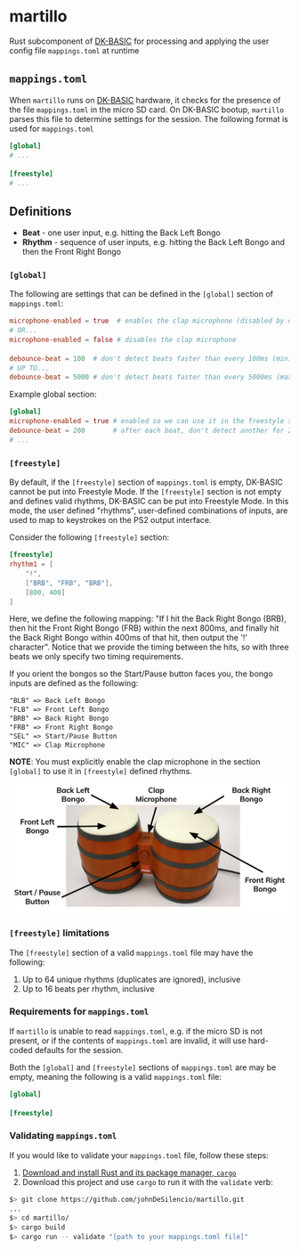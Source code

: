 # martillo

Rust subcomponent of [DK-BASIC](https://github.com/johnDeSilencio/DK-BASIC)
for processing and applying the user config file `mappings.toml` at runtime

## `mappings.toml`

When `martillo` runs on [DK-BASIC](https://github.com/johnDeSilencio/DK-BASIC)
hardware, it checks for the presence of the file `mappings.toml` in the micro
SD card. On DK-BASIC bootup, `martillo` parses this file to determine settings
for the session. The following format is used for `mappings.toml`

```toml
[global]
# ...

[freestyle]
# ...
```

## Definitions

* __Beat__ - one user input, e.g. hitting the Back Left Bongo
* __Rhythm__ - sequence of user inputs, e.g. hitting the Back Left Bongo
and then the Front Right Bongo

### `[global]`

The following are settings that can be defined in the `[global]` section
of `mappings.toml`:

```toml
microphone-enabled = true  # enables the clap microphone (disabled by default)
# OR...
microphone-enabled = false # disables the clap microphone

debounce-beat = 100  # don't detect beats faster than every 100ms (minimum)
# UP TO...
debounce-beat = 5000 # don't detect beats faster than every 5000ms (maximum)
```

Example global section:

```toml
[global]
microphone-enabled = true # enabled so we can use it in the freestyle section
debounce-beat = 200       # after each beat, don't detect another for 200ms
# ...
```

### `[freestyle]`

By default, if the `[freestyle]` section of `mappings.toml` is empty,
DK-BASIC cannot be put into Freestyle Mode. If the `[freestyle]` section is
not empty and defines valid rhythms, DK-BASIC can be put into Freestyle Mode.
In this mode, the user defined "rhythms", user-defined combinations of inputs,
are used to map to keystrokes on the PS2 output interface.

Consider the following `[freestyle]` section:

```toml
[freestyle]
rhythm1 = [
    "!",
    ["BRB", "FRB", "BRB"],
    [800, 400]
]
```

Here, we define the following mapping: "If I hit the Back Right Bongo (BRB), then
hit the Front Right Bongo (FRB) within the next 800ms, and finally hit the Back
Right Bongo within 400ms of that hit, then output the '!' character". Notice that
we provide the timing between the hits, so with three beats we only specify two
timing requirements.

If you orient the bongos so the Start/Pause button faces you, the bongo inputs are
defined as the following:

```none
"BLB" => Back Left Bongo
"FLB" => Front Left Bongo
"BRB" => Back Right Bongo
"FRB" => Front Right Bongo
"SEL" => Start/Pause Button
"MIC" => Clap Microphone
```

__NOTE__: You must explicitly enable the clap microphone in the section `[global]`
to use it in `[freestyle]` defined rhythms.

![DK Bongos input diagram](./doc/dk_inputs.png)

### `[freestyle]` limitations

The `[freestyle]` section of a  valid `mappings.toml` file may have
the following:

1. Up to 64 unique rhythms (duplicates are ignored), inclusive
2. Up to 16 beats per rhythm, inclusive

### Requirements for `mappings.toml`

If `martillo` is unable to read `mappings.toml`, e.g. if the micro SD is not
present, or if the contents of `mappings.toml` are invalid, it will use
hard-coded defaults for the session.

Both the `[global]` and `[freestyle]` sections of `mappings.toml` are
may be empty, meaning the following is a valid `mappings.toml` file:

```toml
[global]

[freestyle]
```

### Validating `mappings.toml`

If you would like to validate your `mappings.toml` file, follow these steps:

1. [Download and install Rust and its package manager, `cargo`](https://www.rust-lang.org/tools/install)
2. Download this project and use `cargo` to run it with the `validate` verb:

```bash
$> git clone https://github.com/johnDeSilencio/martillo.git
...
$> cd martillo/
$> cargo build
$> cargo run -- validate "[path to your mappings.toml file]"
```
